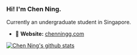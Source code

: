 ### Hi! I'm Chen Ning.

Currently an undergraduate student in Singapore.

- 📇 **Website:** [chenningg.com](https://chenningg.com)

[![Chen Ning's github stats](https://github-readme-stats.vercel.app/api?username=chenningg&theme=tokyonight)](https://github.com/anuraghazra/github-readme-stats)
